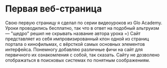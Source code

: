 # Первая веб-страница

Свою первую страницу я сделал по серии видеоуроков из Glo Academy. Уроки проводились бесплатно, так что в ответ на подобный альтруизм  — "щедро" решил не скрывать название автора урока =) 
Сайт представляет из себя импровизированный клон одной из страниц портала о кинофильмах, с вёрсткой самых основных элементов интерфейса.
Понемногу добавляю различные фичи на сайт для первичного их ознакомления с собой, так сказать.
Сайту не дозволено отображаться в поисковых системах по понятным соображениям.
